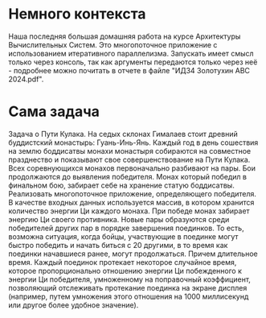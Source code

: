 # Немного контекста
Наша последняя большая домашняя работа на курсе Архитектуры Вычислительных Систем. Это многопоточное приложение с использованием итеративного параллелизма. Запускать имеет смысл только через консоль, так как аргументы передаются только через неё - подробнее можно почитать в отчете в файле "ИДЗ4 Золотухин АВС 2024.pdf".

# Сама задача
Задача о Пути Кулака. На седых склонах Гималаев стоит
древний буддистский монастырь: Гуань-Инь-Янь. Каждый год в
день сошествия на землю боддисатвы монахи монастыря
собираются на совместное празднество и показывают свое
совершенствование на Пути Кулака. Всех соревнующихся
монахов первоначально разбивают на пары. Бои продолжаются
до выявления победителя. Монах который победил в
финальном бою, забирает себе на хранение статую
боддисатвы. Реализовать многопоточное приложение,
определяющего победителя. В качестве входных данных
используется массив, в котором хранится количество энергии
Ци каждого монаха. При победе монах забирает энергию Ци
своего противника. Новые пары образуются среди победителей
других пар в порядке завершения поединков. То есть, возможна
ситуация, когда бойцы, участвующие в поединке могут быстро
победить и начать биться с 20 другими, в то время как поединки
начавшиеся ранее, могут продолжаться. Причем длительное
время. Каждый поединок протекает некоторое случайное
время, которое пропорционально отношению энергии Ци
побежденного к энергии Ци победителя, умноженному на
поправочный коэффициент, позволяющий отслеживать
протекание поединка на экране дисплея (например, путем
умножения этого отношения на 1000 миллисекунд или другое
более удобное значение).
